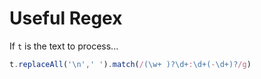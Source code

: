 # Useful Regex
If `t` is the text to process...
```js
t.replaceAll('\n',' ').match(/(\w+ )?\d+:\d+(-\d+)?/g)
```
